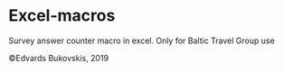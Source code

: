 # Excel-macros
Survey answer counter macro in excel.
Only for Baltic Travel Group use

©Edvards Bukovskis, 2019


